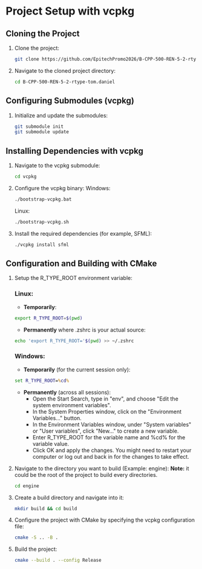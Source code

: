 # Project Setup with vcpkg

## Cloning the Project

1. Clone the project:
   ```bash
   git clone https://github.com/EpitechPromo2026/B-CPP-500-REN-5-2-rtype-tom.daniel
   ```
2. Navigate to the cloned project directory:
   ```bash
   cd B-CPP-500-REN-5-2-rtype-tom.daniel
   ```

## Configuring Submodules (vcpkg)

1. Initialize and update the submodules:
   ```bash
   git submodule init
   git submodule update
   ```

## Installing Dependencies with vcpkg

1. Navigate to the vcpkg submodule:
   ```bash
   cd vcpkg
   ```
2. Configure the vcpkg binary:
   Windows:
   ```bash
   ./bootstrap-vcpkg.bat
   ```
   Linux:
   ```bash
   ./bootstrap-vcpkg.sh
   ```
3. Install the required dependencies (for example, SFML):
   ```bash
   ./vcpkg install sfml
   ```

## Configuration and Building with CMake

1. Setup the R_TYPE_ROOT environment variable:
   ### Linux:
   - **Temporarily**:
   ```bash
   export R_TYPE_ROOT=$(pwd)
   ```
      -  **Permanently** where .zshrc is your actual source:
   ```bash
   echo 'export R_TYPE_ROOT='$(pwd) >> ~/.zshrc
   ```
   ### Windows:

   - **Temporarily** (for the current session only):
    ```cmd
    set R_TYPE_ROOT=%cd%
    ```

   - **Permanently** (across all sessions):
        - Open the Start Search, type in "env", and choose "Edit the system environment variables".
        - In the System Properties window, click on the "Environment Variables..." button.
        - In the Environment Variables window, under "System variables" or "User variables", click "New..." to create a new variable.
        - Enter R_TYPE_ROOT for the variable name and %cd% for the variable value.
        - Click OK and apply the changes. You might need to restart your computer or log out and back in for the changes to take effect.

2. Navigate to the directory you want to build (Example: engine):
   **Note:** it could be the root of the project to build every directories.
   ```bash
   cd engine
   ```
3. Create a build directory and navigate into it:
   ```bash
   mkdir build && cd build
   ```
4. Configure the project with CMake by specifying the vcpkg configuration file:
   ```bash
   cmake -S .. -B .
   ```
5. Build the project:
   ```bash
   cmake --build . --config Release
   ```
